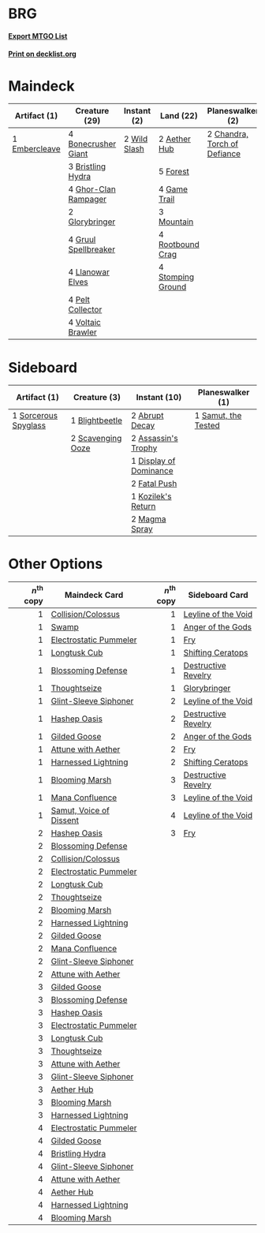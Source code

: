 # BRG

#### [Export MTGO List](../collection/BRG/BRG.txt)
#### [Print on decklist.org](http://decklist.org/?deckmain=2%09Aether%20Hub%0A4%09Bonecrusher%20Giant%0A3%09Bristling%20Hydra%0A2%09Chandra,%20Torch%20of%20Defiance%0A4%09Domri's%20Ambush%0A1%09Embercleave%0A5%09Forest%0A4%09Game%20Trail%0A4%09Ghor-Clan%20Rampager%0A2%09Glorybringer%0A4%09Gruul%20Spellbreaker%0A4%09Llanowar%20Elves%0A3%09Mountain%0A4%09Pelt%20Collector%0A4%09Rootbound%20Crag%0A4%09Stomping%20Ground%0A4%09Voltaic%20Brawler%0A2%09Wild%20Slash&deckside=2%09Abrupt%20Decay%0A2%09Assassin's%20Trophy%0A1%09Blightbeetle%0A1%09Display%20of%20Dominance%0A2%09Fatal%20Push%0A1%09Kozilek's%20Return%0A2%09Magma%20Spray%0A1%09Samut,%20the%20Tested%0A2%09Scavenging%20Ooze%0A1%09Sorcerous%20Spyglass)
# Maindeck

|                                      Artifact (1)                                      |                                         Creature (29)                                         |                                      Instant (2)                                      |                                         Land (22)                                          |                                           Planeswalker (2)                                            |                                        Sorcery (4)                                        |
|----------------------------------------------------------------------------------------|-----------------------------------------------------------------------------------------------|---------------------------------------------------------------------------------------|--------------------------------------------------------------------------------------------|-------------------------------------------------------------------------------------------------------|-------------------------------------------------------------------------------------------|
|1 [Embercleave](http://gatherer.wizards.com/Pages/Card/Details.aspx?multiverseid=473082)|4 [Bonecrusher Giant](http://gatherer.wizards.com/Pages/Card/Details.aspx?multiverseid=473077) |2 [Wild Slash](http://gatherer.wizards.com/Pages/Card/Details.aspx?multiverseid=391959)|2 [Aether Hub](http://gatherer.wizards.com/Pages/Card/Details.aspx?multiverseid=417815)     |2 [Chandra, Torch of Defiance](http://gatherer.wizards.com/Pages/Card/Details.aspx?multiverseid=417683)|4 [Domri's Ambush](http://gatherer.wizards.com/Pages/Card/Details.aspx?multiverseid=461119)|
|                                                                                        |3 [Bristling Hydra](http://gatherer.wizards.com/Pages/Card/Details.aspx?multiverseid=417720)   |                                                                                       |5 [Forest](http://gatherer.wizards.com/Pages/Card/Details.aspx?multiverseid=439860)         |                                                                                                       |                                                                                           |
|                                                                                        |4 [Ghor-Clan Rampager](http://gatherer.wizards.com/Pages/Card/Details.aspx?multiverseid=460302)|                                                                                       |4 [Game Trail](http://gatherer.wizards.com/Pages/Card/Details.aspx?multiverseid=410044)     |                                                                                                       |                                                                                           |
|                                                                                        |2 [Glorybringer](http://gatherer.wizards.com/Pages/Card/Details.aspx?multiverseid=426836)      |                                                                                       |3 [Mountain](http://gatherer.wizards.com/Pages/Card/Details.aspx?multiverseid=439859)       |                                                                                                       |                                                                                           |
|                                                                                        |4 [Gruul Spellbreaker](http://gatherer.wizards.com/Pages/Card/Details.aspx?multiverseid=457323)|                                                                                       |4 [Rootbound Crag](http://gatherer.wizards.com/Pages/Card/Details.aspx?multiverseid=420934) |                                                                                                       |                                                                                           |
|                                                                                        |4 [Llanowar Elves](http://gatherer.wizards.com/Pages/Card/Details.aspx?multiverseid=129626)    |                                                                                       |4 [Stomping Ground](http://gatherer.wizards.com/Pages/Card/Details.aspx?multiverseid=405110)|                                                                                                       |                                                                                           |
|                                                                                        |4 [Pelt Collector](http://gatherer.wizards.com/Pages/Card/Details.aspx?multiverseid=452891)    |                                                                                       |                                                                                            |                                                                                                       |                                                                                           |
|                                                                                        |4 [Voltaic Brawler](http://gatherer.wizards.com/Pages/Card/Details.aspx?multiverseid=417762)   |                                                                                       |                                                                                            |                                                                                                       |                                                                                           |


# Sideboard

|                                         Artifact (1)                                          |                                        Creature (3)                                        |                                          Instant (10)                                           |                                       Planeswalker (1)                                       |
|-----------------------------------------------------------------------------------------------|--------------------------------------------------------------------------------------------|-------------------------------------------------------------------------------------------------|----------------------------------------------------------------------------------------------|
|1 [Sorcerous Spyglass](http://gatherer.wizards.com/Pages/Card/Details.aspx?multiverseid=435407)|1 [Blightbeetle](http://gatherer.wizards.com/Pages/Card/Details.aspx?multiverseid=466841)   |2 [Abrupt Decay](http://gatherer.wizards.com/Pages/Card/Details.aspx?multiverseid=456061)        |1 [Samut, the Tested](http://gatherer.wizards.com/Pages/Card/Details.aspx?multiverseid=430833)|
|                                                                                               |2 [Scavenging Ooze](http://gatherer.wizards.com/Pages/Card/Details.aspx?multiverseid=420783)|2 [Assassin's Trophy](http://gatherer.wizards.com/Pages/Card/Details.aspx?multiverseid=452902)   |                                                                                              |
|                                                                                               |                                                                                            |1 [Display of Dominance](http://gatherer.wizards.com/Pages/Card/Details.aspx?multiverseid=394538)|                                                                                              |
|                                                                                               |                                                                                            |2 [Fatal Push](http://gatherer.wizards.com/Pages/Card/Details.aspx?multiverseid=423724)          |                                                                                              |
|                                                                                               |                                                                                            |1 [Kozilek's Return](http://gatherer.wizards.com/Pages/Card/Details.aspx?multiverseid=407608)    |                                                                                              |
|                                                                                               |                                                                                            |2 [Magma Spray](http://gatherer.wizards.com/Pages/Card/Details.aspx?multiverseid=426843)         |                                                                                              |


# Other Options

|*n*<sup>th</sup> copy|                                          Maindeck Card                                           |*n*<sup>th</sup> copy|                                        Sideboard Card                                        |
|--------------------:|--------------------------------------------------------------------------------------------------|--------------------:|----------------------------------------------------------------------------------------------|
|                    1|[Collision/Colossus](http://gatherer.wizards.com/Pages/Card/Details.aspx?multiverseid=457367)     |                    1|[Leyline of the Void](http://gatherer.wizards.com/Pages/Card/Details.aspx?multiverseid=107682)|
|                    1|[Swamp](http://gatherer.wizards.com/Pages/Card/Details.aspx?multiverseid=439858)                  |                    1|[Anger of the Gods](http://gatherer.wizards.com/Pages/Card/Details.aspx?multiverseid=438682)  |
|                    1|[Electrostatic Pummeler](http://gatherer.wizards.com/Pages/Card/Details.aspx?multiverseid=417783) |                    1|[Fry](http://gatherer.wizards.com/Pages/Card/Details.aspx?multiverseid=466894)                |
|                    1|[Longtusk Cub](http://gatherer.wizards.com/Pages/Card/Details.aspx?multiverseid=417734)           |                    1|[Shifting Ceratops](http://gatherer.wizards.com/Pages/Card/Details.aspx?multiverseid=466948)  |
|                    1|[Blossoming Defense](http://gatherer.wizards.com/Pages/Card/Details.aspx?multiverseid=417719)     |                    1|[Destructive Revelry](http://gatherer.wizards.com/Pages/Card/Details.aspx?multiverseid=373351)|
|                    1|[Thoughtseize](http://gatherer.wizards.com/Pages/Card/Details.aspx?multiverseid=438676)           |                    1|[Glorybringer](http://gatherer.wizards.com/Pages/Card/Details.aspx?multiverseid=426836)       |
|                    1|[Glint-Sleeve Siphoner](http://gatherer.wizards.com/Pages/Card/Details.aspx?multiverseid=423729)  |                    2|[Leyline of the Void](http://gatherer.wizards.com/Pages/Card/Details.aspx?multiverseid=107682)|
|                    1|[Hashep Oasis](http://gatherer.wizards.com/Pages/Card/Details.aspx?multiverseid=430866)           |                    2|[Destructive Revelry](http://gatherer.wizards.com/Pages/Card/Details.aspx?multiverseid=373351)|
|                    1|[Gilded Goose](http://gatherer.wizards.com/Pages/Card/Details.aspx?multiverseid=473122)           |                    2|[Anger of the Gods](http://gatherer.wizards.com/Pages/Card/Details.aspx?multiverseid=438682)  |
|                    1|[Attune with Aether](http://gatherer.wizards.com/Pages/Card/Details.aspx?multiverseid=417718)     |                    2|[Fry](http://gatherer.wizards.com/Pages/Card/Details.aspx?multiverseid=466894)                |
|                    1|[Harnessed Lightning](http://gatherer.wizards.com/Pages/Card/Details.aspx?multiverseid=417690)    |                    2|[Shifting Ceratops](http://gatherer.wizards.com/Pages/Card/Details.aspx?multiverseid=466948)  |
|                    1|[Blooming Marsh](http://gatherer.wizards.com/Pages/Card/Details.aspx?multiverseid=417816)         |                    3|[Destructive Revelry](http://gatherer.wizards.com/Pages/Card/Details.aspx?multiverseid=373351)|
|                    1|[Mana Confluence](http://gatherer.wizards.com/Pages/Card/Details.aspx?multiverseid=409573)        |                    3|[Leyline of the Void](http://gatherer.wizards.com/Pages/Card/Details.aspx?multiverseid=107682)|
|                    1|[Samut, Voice of Dissent](http://gatherer.wizards.com/Pages/Card/Details.aspx?multiverseid=426907)|                    4|[Leyline of the Void](http://gatherer.wizards.com/Pages/Card/Details.aspx?multiverseid=107682)|
|                    2|[Hashep Oasis](http://gatherer.wizards.com/Pages/Card/Details.aspx?multiverseid=430866)           |                    3|[Fry](http://gatherer.wizards.com/Pages/Card/Details.aspx?multiverseid=466894)                |
|                    2|[Blossoming Defense](http://gatherer.wizards.com/Pages/Card/Details.aspx?multiverseid=417719)     |                     |                                                                                              |
|                    2|[Collision/Colossus](http://gatherer.wizards.com/Pages/Card/Details.aspx?multiverseid=457367)     |                     |                                                                                              |
|                    2|[Electrostatic Pummeler](http://gatherer.wizards.com/Pages/Card/Details.aspx?multiverseid=417783) |                     |                                                                                              |
|                    2|[Longtusk Cub](http://gatherer.wizards.com/Pages/Card/Details.aspx?multiverseid=417734)           |                     |                                                                                              |
|                    2|[Thoughtseize](http://gatherer.wizards.com/Pages/Card/Details.aspx?multiverseid=438676)           |                     |                                                                                              |
|                    2|[Blooming Marsh](http://gatherer.wizards.com/Pages/Card/Details.aspx?multiverseid=417816)         |                     |                                                                                              |
|                    2|[Harnessed Lightning](http://gatherer.wizards.com/Pages/Card/Details.aspx?multiverseid=417690)    |                     |                                                                                              |
|                    2|[Gilded Goose](http://gatherer.wizards.com/Pages/Card/Details.aspx?multiverseid=473122)           |                     |                                                                                              |
|                    2|[Mana Confluence](http://gatherer.wizards.com/Pages/Card/Details.aspx?multiverseid=409573)        |                     |                                                                                              |
|                    2|[Glint-Sleeve Siphoner](http://gatherer.wizards.com/Pages/Card/Details.aspx?multiverseid=423729)  |                     |                                                                                              |
|                    2|[Attune with Aether](http://gatherer.wizards.com/Pages/Card/Details.aspx?multiverseid=417718)     |                     |                                                                                              |
|                    3|[Gilded Goose](http://gatherer.wizards.com/Pages/Card/Details.aspx?multiverseid=473122)           |                     |                                                                                              |
|                    3|[Blossoming Defense](http://gatherer.wizards.com/Pages/Card/Details.aspx?multiverseid=417719)     |                     |                                                                                              |
|                    3|[Hashep Oasis](http://gatherer.wizards.com/Pages/Card/Details.aspx?multiverseid=430866)           |                     |                                                                                              |
|                    3|[Electrostatic Pummeler](http://gatherer.wizards.com/Pages/Card/Details.aspx?multiverseid=417783) |                     |                                                                                              |
|                    3|[Longtusk Cub](http://gatherer.wizards.com/Pages/Card/Details.aspx?multiverseid=417734)           |                     |                                                                                              |
|                    3|[Thoughtseize](http://gatherer.wizards.com/Pages/Card/Details.aspx?multiverseid=438676)           |                     |                                                                                              |
|                    3|[Attune with Aether](http://gatherer.wizards.com/Pages/Card/Details.aspx?multiverseid=417718)     |                     |                                                                                              |
|                    3|[Glint-Sleeve Siphoner](http://gatherer.wizards.com/Pages/Card/Details.aspx?multiverseid=423729)  |                     |                                                                                              |
|                    3|[Aether Hub](http://gatherer.wizards.com/Pages/Card/Details.aspx?multiverseid=417815)             |                     |                                                                                              |
|                    3|[Blooming Marsh](http://gatherer.wizards.com/Pages/Card/Details.aspx?multiverseid=417816)         |                     |                                                                                              |
|                    3|[Harnessed Lightning](http://gatherer.wizards.com/Pages/Card/Details.aspx?multiverseid=417690)    |                     |                                                                                              |
|                    4|[Electrostatic Pummeler](http://gatherer.wizards.com/Pages/Card/Details.aspx?multiverseid=417783) |                     |                                                                                              |
|                    4|[Gilded Goose](http://gatherer.wizards.com/Pages/Card/Details.aspx?multiverseid=473122)           |                     |                                                                                              |
|                    4|[Bristling Hydra](http://gatherer.wizards.com/Pages/Card/Details.aspx?multiverseid=417720)        |                     |                                                                                              |
|                    4|[Glint-Sleeve Siphoner](http://gatherer.wizards.com/Pages/Card/Details.aspx?multiverseid=423729)  |                     |                                                                                              |
|                    4|[Attune with Aether](http://gatherer.wizards.com/Pages/Card/Details.aspx?multiverseid=417718)     |                     |                                                                                              |
|                    4|[Aether Hub](http://gatherer.wizards.com/Pages/Card/Details.aspx?multiverseid=417815)             |                     |                                                                                              |
|                    4|[Harnessed Lightning](http://gatherer.wizards.com/Pages/Card/Details.aspx?multiverseid=417690)    |                     |                                                                                              |
|                    4|[Blooming Marsh](http://gatherer.wizards.com/Pages/Card/Details.aspx?multiverseid=417816)         |                     |                                                                                              |

